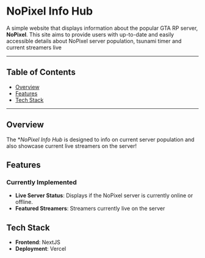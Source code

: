 # NoPixel Info Hub

A simple website that displays information about the popular GTA RP server, **NoPixel**. This site aims to provide users with up-to-date and easily accessible details about NoPixel server population, tsunami timer and current streamers live

---

## Table of Contents

- [Overview](#overview)
- [Features](#features)
- [Tech Stack](#tech-stack)

---

## Overview

The **NoPixel Info Hub* is designed to info on current server population and also showcase current live streamers on the server!
## Features

### Currently Implemented

- **Live Server Status**: Displays if the NoPixel server is currently online or offline.
- **Featured Streamers**: Streamers currently live on the server


## Tech Stack

- **Frontend**: NextJS
- **Deployment**: Vercel
